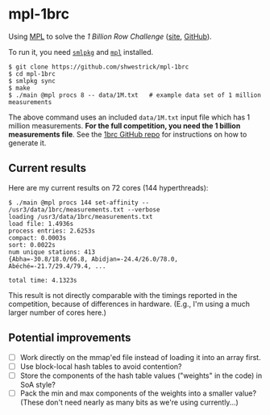 # mpl-1brc
Using
[MPL](https://github.com/MPLLang/mpl)
to solve the *1 Billion Row Challenge*
([site](https://www.morling.dev/blog/one-billion-row-challenge/),
[GitHub](https://github.com/gunnarmorling/1brc)).

To run it, you need [`smlpkg`](https://github.com/diku-dk/smlpkg) and [`mpl`](https://github.com/MPLLang/mpl) installed.

```
$ git clone https://github.com/shwestrick/mpl-1brc
$ cd mpl-1brc
$ smlpkg sync
$ make
$ ./main @mpl procs 8 -- data/1M.txt   # example data set of 1 million measurements
```

The above command uses an included `data/1M.txt` input file which has 1 million
measurements. **For the full competition, you need the 1 billion measurements
file**. See the
[1brc GitHub repo](https://github.com/gunnarmorling/1brc) for
instructions on how to generate it.


## Current results

Here are my current results on 72 cores (144 hyperthreads):
```
$ ./main @mpl procs 144 set-affinity -- /usr3/data/1brc/measurements.txt --verbose
loading /usr3/data/1brc/measurements.txt
load file: 1.4936s
process entries: 2.6253s
compact: 0.0003s
sort: 0.0022s
num unique stations: 413
{Abha=-30.8/18.0/66.8, Abidjan=-24.4/26.0/78.0, Abéché=-21.7/29.4/79.4, ... 

total time: 4.1323s
```

This result is not directly comparable with the timings reported in the
competition, because of differences in hardware. (E.g., I'm using a
much larger number of cores here.)


## Potential improvements

- [ ] Work directly on the mmap'ed file instead of loading it into an array first.
- [ ] Use block-local hash tables to avoid contention? 
- [ ] Store the components of the hash table values ("weights" in the code) in SoA style?
- [ ] Pack the min and max components of the weights into a smaller value? (These don't need nearly as many bits as we're using currently...)